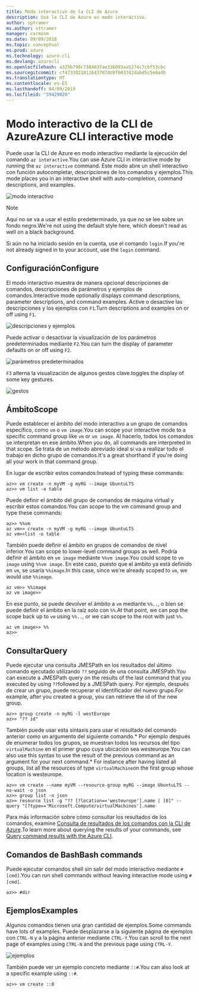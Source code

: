 ```yaml
---
title: Modo interactivo de la CLI de Azure
description: Use la CLI de Azure en modo interactivo.
author: sptramer
ms.author: sttramer
manager: carmonm
ms.date: 09/09/2018
ms.topic: conceptual
ms.prod: azure
ms.technology: azure-cli
ms.devlang: azurecli
ms.openlocfilehash: a325b799c7384037ae336093aa5274c7cbf53cbc
ms.sourcegitcommit: cf47338210116437d7dc0f6037d2dabd5c5e6a4b
ms.translationtype: HT
ms.contentlocale: es-ES
ms.lasthandoff: 04/09/2019
ms.locfileid: "59429020"
---
```

# <a name="azure-cli-interactive-mode"></a><span data-ttu-id="8b6a7-103">Modo interactivo de la CLI de Azure</span><span class="sxs-lookup"><span data-stu-id="8b6a7-103">Azure CLI interactive mode</span></span>

<span data-ttu-id="8b6a7-104">Puede usar la CLI de Azure en modo interactivo mediante la ejecución del comando `az interactive`.</span><span class="sxs-lookup"><span data-stu-id="8b6a7-104">You can use Azure CLI in interactive mode by running the `az interactive` command.</span></span>
<span data-ttu-id="8b6a7-105">Este modo abre un shell interactivo con función autocompletar, descripciones de los comandos y ejemplos.</span><span class="sxs-lookup"><span data-stu-id="8b6a7-105">This mode places you in an interactive shell with auto-completion, command descriptions, and examples.</span></span>

![modo interactivo](./media/interactive-azure-cli/webapp-create.png)

> [!NOTE]
> <span data-ttu-id="8b6a7-107">Aquí no se va a usar el estilo predeterminado, ya que no se lee sobre un fondo negro.</span><span class="sxs-lookup"><span data-stu-id="8b6a7-107">We're not using the default style here, which doesn't read as well on a black background.</span></span>

<span data-ttu-id="8b6a7-108">Si aún no ha iniciado sesión en la cuenta, use el comando `login`.</span><span class="sxs-lookup"><span data-stu-id="8b6a7-108">If you're not already signed in to your account, use the `login` command.</span></span>

## <a name="configure"></a><span data-ttu-id="8b6a7-109">Configuración</span><span class="sxs-lookup"><span data-stu-id="8b6a7-109">Configure</span></span>

<span data-ttu-id="8b6a7-110">El modo interactivo muestra de manera opcional descripciones de comandos, descripciones de parámetros y ejemplos de comandos.</span><span class="sxs-lookup"><span data-stu-id="8b6a7-110">Interactive mode optionally displays command descriptions, parameter descriptions, and command examples.</span></span>
<span data-ttu-id="8b6a7-111">Active o desactive las descripciones y los ejemplos con `F1`.</span><span class="sxs-lookup"><span data-stu-id="8b6a7-111">Turn descriptions and examples on or off using `F1`.</span></span>

![descripciones y ejemplos](./media/interactive-azure-cli/descriptions-and-examples.png)

<span data-ttu-id="8b6a7-113">Puede activar o desactivar la visualización de los parámetros predeterminados mediante `F2`.</span><span class="sxs-lookup"><span data-stu-id="8b6a7-113">You can turn the display of parameter defaults on or off using `F2`.</span></span>

![parámetros predeterminados](./media/interactive-azure-cli/defaults.png)

`F3` <span data-ttu-id="8b6a7-115">alterna la visualización de algunos gestos clave.</span><span class="sxs-lookup"><span data-stu-id="8b6a7-115">toggles the display of some key gestures.</span></span>

![gestos](./media/interactive-azure-cli/gestures.png)

## <a name="scope"></a><span data-ttu-id="8b6a7-117">Ámbito</span><span class="sxs-lookup"><span data-stu-id="8b6a7-117">Scope</span></span>

<span data-ttu-id="8b6a7-118">Puede establecer el ámbito del modo interactivo a un grupo de comandos específico, como `vm` o `vm image`.</span><span class="sxs-lookup"><span data-stu-id="8b6a7-118">You can scope your interactive mode to a specific command group like `vm` or `vm image`.</span></span>
<span data-ttu-id="8b6a7-119">Al hacerlo, todos los comandos se interpretan en ese ámbito.</span><span class="sxs-lookup"><span data-stu-id="8b6a7-119">When you do, all commands are interpreted in that scope.</span></span>
<span data-ttu-id="8b6a7-120">Se trata de un método abreviado ideal si va a realizar todo el trabajo en dicho grupo de comandos.</span><span class="sxs-lookup"><span data-stu-id="8b6a7-120">It's a great shorthand if you're doing all your work in that command group.</span></span>

<span data-ttu-id="8b6a7-121">En lugar de escribir estos comandos:</span><span class="sxs-lookup"><span data-stu-id="8b6a7-121">Instead of typing these commands:</span></span>

```azurecli
az>> vm create -n myVM -g myRG --image UbuntuLTS
az>> vm list -o table
```

<span data-ttu-id="8b6a7-122">Puede definir el ámbito del grupo de comandos de máquina virtual y escribir estos comandos:</span><span class="sxs-lookup"><span data-stu-id="8b6a7-122">You can scope to the vm command group and type these commands:</span></span>

```azurecli
az>> %%vm
az vm>> create -n myVM -g myRG --image UbuntuLTS
az vm>>list -o table
```

<span data-ttu-id="8b6a7-123">También puede definir el ámbito en grupos de comandos de nivel inferior.</span><span class="sxs-lookup"><span data-stu-id="8b6a7-123">You can scope to lower-level command groups as well.</span></span>
<span data-ttu-id="8b6a7-124">Podría definir el ámbito en `vm image` mediante `%%vm image`.</span><span class="sxs-lookup"><span data-stu-id="8b6a7-124">You could scope to `vm image` using `%%vm image`.</span></span>
<span data-ttu-id="8b6a7-125">En este caso, puesto que el ámbito ya está definido en `vm`, se usaría `%%image`.</span><span class="sxs-lookup"><span data-stu-id="8b6a7-125">In this case, since we're already scoped to `vm`, we would use `%%image`.</span></span>

```azurecli
az vm>> %%image
az vm image>>
```

<span data-ttu-id="8b6a7-126">En ese punto, se puede devolver el ámbito a `vm` mediante `%%..`, o bien se puede definir el ámbito en la raíz solo con `%%`.</span><span class="sxs-lookup"><span data-stu-id="8b6a7-126">At that point, we can pop the scope back up to `vm` using `%%..`, or we can scope to the root with just `%%`.</span></span>

```azurecli
az vm image>> %%
az>>
```

## <a name="query"></a><span data-ttu-id="8b6a7-127">Consultar</span><span class="sxs-lookup"><span data-stu-id="8b6a7-127">Query</span></span>

<span data-ttu-id="8b6a7-128">Puede ejecutar una consulta JMESPath en los resultados del último comando ejecutado utilizando `??` seguido de una consulta JMESPath.</span><span class="sxs-lookup"><span data-stu-id="8b6a7-128">You can execute a JMESPath query on the results of the last command that you executed by using `??`followed by a JMESPath query.</span></span>
<span data-ttu-id="8b6a7-129">Por ejemplo, después de crear un grupo, puede recuperar el identificador del nuevo grupo.</span><span class="sxs-lookup"><span data-stu-id="8b6a7-129">For example, after you created a group, you can retrieve the id of the new group.</span></span>

```azurecli
az>> group create -n myRG -l westEurope
az>> "?? id"
```

<span data-ttu-id="8b6a7-130">También puede usar esta sintaxis para usar el resultado del comando anterior como un argumento del siguiente comando.\* Por ejemplo después de enumerar todos los grupos, se muestran todos los recursos del tipo `virtualMachine` en el primer grupo cuya ubicación sea westeurope.</span><span class="sxs-lookup"><span data-stu-id="8b6a7-130">You can also use this syntax to use the result of the previous command as an argument for your next command.\* For instance after having listed all groups, list all the resources of type `virtualMachine`on the first group whose location is westeurope.</span></span> 

```azurecli
az>> vm create --name myVM --resource-group myRG --image UbuntuLTS --no-wait -o json
az>> group list -o json
az>> resource list -g "?? [?location=='westeurope'].name | [0]" --query "[?type=='Microsoft.Compute/virtualMachines'].name
```

<span data-ttu-id="8b6a7-131">Para más información sobre cómo consultar los resultados de los comandos, examine [Consulta de resultados de los comandos con la CLI de Azure](query-azure-cli.md).</span><span class="sxs-lookup"><span data-stu-id="8b6a7-131">To learn more about querying the results of your commands, see [Query command results with the Azure CLI](query-azure-cli.md).</span></span>

## <a name="bash-commands"></a><span data-ttu-id="8b6a7-132">Comandos de Bash</span><span class="sxs-lookup"><span data-stu-id="8b6a7-132">Bash commands</span></span>

<span data-ttu-id="8b6a7-133">Puede ejecutar comandos shell sin salir del modo interactivo mediante `#[cmd]`.</span><span class="sxs-lookup"><span data-stu-id="8b6a7-133">You can run shell commands without leaving interactive mode using `#[cmd]`.</span></span>

```azurecli
az>> #dir
```

## <a name="examples"></a><span data-ttu-id="8b6a7-134">Ejemplos</span><span class="sxs-lookup"><span data-stu-id="8b6a7-134">Examples</span></span>

<span data-ttu-id="8b6a7-135">Algunos comandos tienen una gran cantidad de ejemplos.</span><span class="sxs-lookup"><span data-stu-id="8b6a7-135">Some commands have lots of examples.</span></span>
<span data-ttu-id="8b6a7-136">Puede desplazarse a la siguiente página de ejemplos con `CTRL-N` y a la página anterior mediante `CTRL-Y`.</span><span class="sxs-lookup"><span data-stu-id="8b6a7-136">You can scroll to the next page of examples using `CTRL-N` and the previous page using `CTRL-Y`.</span></span>

![ejemplos](./media/interactive-azure-cli/examples.png)

<span data-ttu-id="8b6a7-138">También puede ver un ejemplo concreto mediante `::#`.</span><span class="sxs-lookup"><span data-stu-id="8b6a7-138">You can also look at a specific example using `::#`.</span></span>

```azurecli
az>> vm create ::8
```
